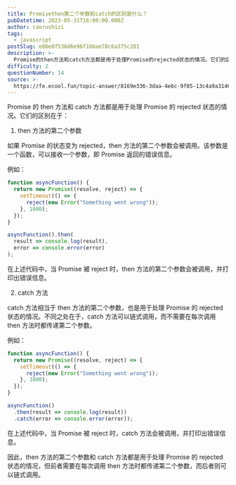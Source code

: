 ```yaml
---
title: Promisethen第二个参数和catch的区别是什么？
pubDatetime: 2023-05-31T16:00:00.000Z
author: caorushizi
tags:
  - javascript
postSlug: e86e8f536d6e96f1bbae78c6a375c281
description: >-
  Promise的then方法和catch方法都是用于处理Promise的rejected状态的情况。它们的区别在于：1.then方法的第二个参数如果Promise的状态变为rejected，then方
difficulty: 2
questionNumber: 14
source: >-
  https://fe.ecool.fun/topic-answer/8169e336-3daa-4e6c-9f85-13c4a9a31467?orderBy=updateTime&order=desc&tagId=10
---
```


Promise 的 then 方法和 catch 方法都是用于处理 Promise 的 rejected 状态的情况。它们的区别在于：

1.  then 方法的第二个参数

如果 Promise 的状态变为 rejected，then 方法的第二个参数会被调用。该参数是一个函数，可以接收一个参数，即 Promise 返回的错误信息。

例如：

```js
function asyncFunction() {
  return new Promise((resolve, reject) => {
    setTimeout(() => {
      reject(new Error("Something went wrong"));
    }, 1000);
  });
}

asyncFunction().then(
  result => console.log(result),
  error => console.error(error)
);
```

在上述代码中，当 Promise 被 reject 时，then 方法的第二个参数会被调用，并打印出错误信息。

2.  catch 方法

catch 方法相当于 then 方法的第二个参数，也是用于处理 Promise 的 rejected 状态的情况。不同之处在于，catch 方法可以链式调用，而不需要在每次调用 then 方法时都传递第二个参数。

例如：

```js
function asyncFunction() {
  return new Promise((resolve, reject) => {
    setTimeout(() => {
      reject(new Error("Something went wrong"));
    }, 1000);
  });
}

asyncFunction()
  .then(result => console.log(result))
  .catch(error => console.error(error));
```

在上述代码中，当 Promise 被 reject 时，catch 方法会被调用，并打印出错误信息。

因此，then 方法的第二个参数和 catch 方法都是用于处理 Promise 的 rejected 状态的情况，但前者需要在每次调用 then 方法时都传递第二个参数，而后者则可以链式调用。
